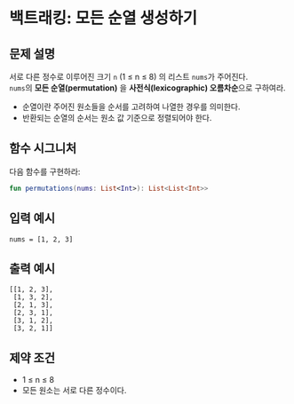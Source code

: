 # 백트래킹: 모든 순열 생성하기

## 문제 설명
서로 다른 정수로 이루어진 크기 `n` (1 ≤ n ≤ 8) 의 리스트 `nums`가 주어진다.  
`nums`의 **모든 순열(permutation)** 을 **사전식(lexicographic) 오름차순**으로 구하여라.

- 순열이란 주어진 원소들을 순서를 고려하여 나열한 경우를 의미한다.
- 반환되는 순열의 순서는 원소 값 기준으로 정렬되어야 한다.

## 함수 시그니처
다음 함수를 구현하라:
```kotlin
fun permutations(nums: List<Int>): List<List<Int>>
```

## 입력 예시
```
nums = [1, 2, 3]
```

## 출력 예시
```
[[1, 2, 3],
 [1, 3, 2],
 [2, 1, 3],
 [2, 3, 1],
 [3, 1, 2],
 [3, 2, 1]]
```

## 제약 조건
- 1 ≤ n ≤ 8
- 모든 원소는 서로 다른 정수이다.
